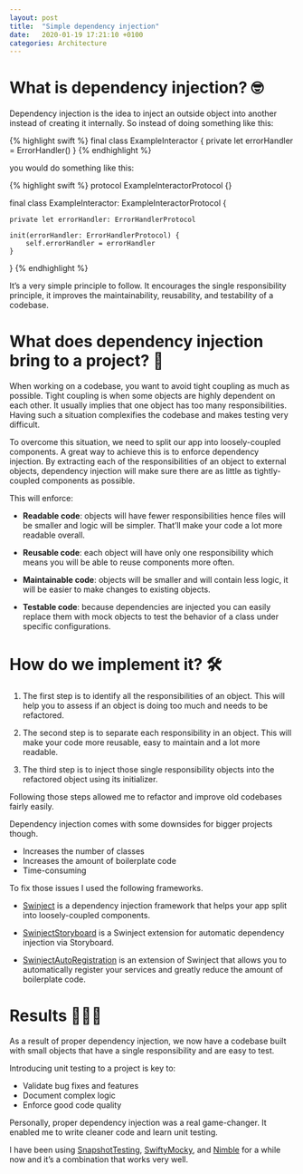 ```yaml
---
layout: post
title:  "Simple dependency injection"
date:   2020-01-19 17:21:10 +0100
categories: Architecture
---
```

# What is dependency injection? 🤓

Dependency injection is the idea to inject an outside object into another instead of creating it internally. So instead of doing something like this:

{% highlight swift %}
final class ExampleInteractor {
    private let errorHandler = ErrorHandler()
}
{% endhighlight %}

you would do something like this: 

{% highlight swift %}
protocol ExampleInteractorProtocol {}

final class ExampleInteractor: ExampleInteractorProtocol {

    private let errorHandler: ErrorHandlerProtocol

    init(errorHandler: ErrorHandlerProtocol) {
        self.errorHandler = errorHandler
    }
}
{% endhighlight %}

It’s a very simple principle to follow. It encourages the single responsibility principle, it improves the maintainability, reusability, and testability of a codebase.

# What does dependency injection bring to a project? 🤗

When working on a codebase, you want to avoid tight coupling as much as possible. Tight coupling is when some objects are highly dependent on each other. It usually implies that one object has too many responsibilities. Having such a situation complexifies the codebase and makes testing very difficult.

To overcome this situation, we need to split our app into loosely-coupled components. A great way to achieve this is to enforce dependency injection.
By extracting each of the responsibilities of an object to external objects, dependency injection will make sure there are as little as tightly-coupled components as possible.

This will enforce:
- **Readable code**: objects will have fewer responsibilities hence files will be smaller and logic will be simpler. That’ll make your code a lot more readable overall.

- **Reusable code**: each object will have only one responsibility which means you will be able to reuse components more often.

- **Maintainable code**: objects will be smaller and will contain less logic, it will be easier to make changes to existing objects.

- **Testable code**: because dependencies are injected you can easily replace them with mock objects to test the behavior of a class under specific configurations.

# How do we implement it? 🛠

1. The first step is to identify all the responsibilities of an object. This will help you to assess if an object is doing too much and needs to be refactored.

2. The second step is to separate each responsibility in an object. This will make your code more reusable, easy to maintain and a lot more readable.

3. The third step is to inject those single responsibility objects into the refactored object using its initializer.

Following those steps allowed me to refactor and improve old codebases fairly easily.

Dependency injection comes with some downsides for bigger projects though.

- Increases the number of classes
- Increases the amount of boilerplate code
- Time-consuming

To fix those issues I used the following frameworks.
- [Swinject](https://github.com/Swinject/Swinject) is a dependency injection framework that helps your app split into loosely-coupled components.

- [SwinjectStoryboard](https://github.com/Swinject/SwinjectStoryboard) is a Swinject extension for automatic dependency injection via Storyboard.

- [SwinjectAutoRegistration](https://github.com/Swinject/SwinjectAutoregistration) is an extension of Swinject that allows you to automatically register your services and greatly reduce the amount of boilerplate code.

# Results 👨🏻‍🔬
As a result of proper dependency injection, we now have a codebase built with small objects that have a single responsibility and are easy to test.

Introducing unit testing to a project is key to:

- Validate bug fixes and features
- Document complex logic
- Enforce good code quality

Personally, proper dependency injection was a real game-changer. It enabled me to write cleaner code and learn unit testing.

I have been using [SnapshotTesting](https://github.com/pointfreeco/swift-snapshot-testing), [SwiftyMocky](https://github.com/MakeAWishFoundation/SwiftyMocky), and [Nimble](https://github.com/Quick/Nimble) for a while now and it’s a combination that works very well.